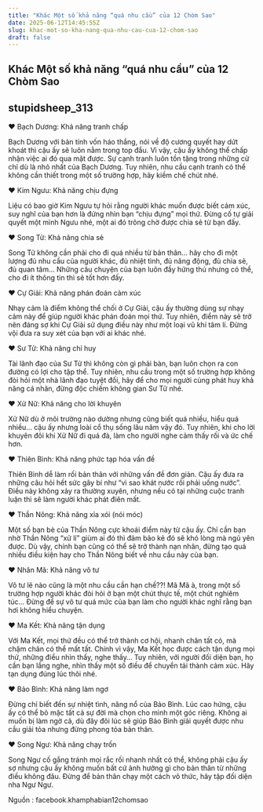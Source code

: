 ```yaml
---
title: "Khác Một số khả năng “quá nhu cầu” của 12 Chòm Sao"
date: 2025-06-12T14:45:55Z
slug: khac-mot-so-kha-nang-qua-nhu-cau-cua-12-chom-sao
draft: false
---
```


## Khác Một số khả năng “quá nhu cầu” của 12 Chòm Sao

## stupidsheep_313

♥ Bạch Dương: Khả năng tranh chấp
 
Bạch Dương với bản tính vốn háo thắng, nói về độ cương quyết hay dứt khoát thì cậu ấy sẽ luôn nằm trong top đầu. Vì vậy, cậu ấy không thể chấp nhận việc ai
 đó qua mặt được. Sự cạnh tranh luôn tồn tặng trong những cử chỉ dù là nhỏ nhất của Bạch Dương. Tuy nhiên, nhu cầu cạnh tranh có thể không cần thiết trong một số trường hợp, hãy kiềm chế chút nhé.
 
♥ Kim Ngưu: Khả năng chịu đựng
 
Liệu có bao giờ Kim Ngưu tự hỏi rằng người khác muốn được biết cảm xúc, suy nghĩ của bạn hơn là đứng nhìn bạn “chịu đựng” mọi thứ. Đừng cố tự giải quyết một mình Ngưu nhé, một ai đó trông chờ được chia sẻ từ bạn đấy.
 
♥ Song Tử: Khả năng chia sẻ
 
Song Tử không cần phải cho đi quá nhiều từ bản thân… hãy cho đi một lượng đủ nhu cầu của người khác, đủ nhiệt tình, đủ năng động, đủ chia sẻ, đủ quan tâm… Những câu chuyện của bạn luôn đầy hứng thú nhưng có thể, cho đi ít thông tin thì sẽ tốt hơn đấy.
 
♥ Cự Giải: Khả năng phán đoán cảm xúc
 
Nhạy cảm là điểm không thể chối ở Cự Giải, cậu ấy thường dùng sự nhạy cảm này để giúp người khác phán đoán mọi thứ. Tuy nhiên, điểm này sẽ trở nên đáng sợ khi Cự Giải sử dụng điều này như một loại vũ khí tâm lí. Đừng vội đưa ra suy xét của bạn với ai khác nhé.
 
♥ Sư Tử: Khả năng chỉ huy
 
Tài lãnh đạo của Sư Tử thì không còn gì phải bàn, bạn luôn chọn ra con đường có lợi cho tập thể. Tuy nhiên, nhu cầu trong một số trường hợp không đòi hỏi một nhà lãnh đạo tuyệt đối, hãy để cho mọi người cùng phát huy khả năng cá nhân, đừng độc chiếm không gian Sư Tử nhé.
 
♥ Xử Nữ: Khả năng cho lời khuyên
 
Xử Nữ dù ở môi trường nào dường nhưng cũng biết quá nhiều, hiểu quá nhiều… cậu ấy nhưng loài cổ thụ sống lâu năm vậy đó. Tuy nhiên, khi cho lời khuyên đôi khi Xử Nữ đi quá đà, làm cho người nghe cảm thấy rối và ức chế hơn.
 
♥ Thiên Bình: Khả năng phức tạp hóa vấn đề
 
Thiên Bình dễ làm rối bản thân với những vấn đề đơn giản. Cậu ấy đưa ra những câu hỏi hết sức gây bí như “vì sao khát nước rồi phải uống nước”. Điều này không xảy ra thường xuyên, nhưng nếu có tại những cuộc tranh luận thì sẽ làm người khác phát điên mất.
 
♥ Thần Nông: Khả năng xỉa xói (nói móc)
 
Một số bạn bè của Thần Nông cực khoái điểm này từ cậu ấy. Chỉ cần bạn nhờ Thần Nông “xử lí” giùm ai đó thì đảm bảo kẻ đó sẽ khó lòng mà ngủ yên được. Dù vậy, chính bạn cũng có thể sẽ trở thành nạn nhân, đừng tạo quá nhiều điều kiện hay cho Thần Nông biết về nhu cầu này của bạn.
 
♥ Nhân Mã: Khả năng vô tư
 
Vô tư lẽ nào cũng là một nhu cầu cần hạn chế??! Mã Mã à, trong một số trường hợp người khác đòi hỏi ở bạn một chút thực tế, một chút nghiêm túc… Đừng để sự vô tư quá mức của bạn làm cho người khác nghĩ rằng bạn hơi không hiểu chuyện.
 
♥ Ma Kết: Khả năng tận dụng
 
Với Ma Kết, mọi thứ đều có thể trở thành cơ hội, nhanh chân tất có, mà chậm chân có thể mất tất. Chính vì vậy, Ma Kết học được cách tận dụng mọi thứ, những điều nhìn thấy, nghe thấy… Tuy nhiên, với người đối diện bạn, họ cần bạn lắng nghe, nhìn thấy một số điều để chuyển tải thành cảm xúc. Hãy tạn dụng đúng lúc thôi nhé.
 
♥ Bảo Bình: Khả năng làm ngơ
 
Đừng chỉ biết đến sự nhiệt tình, năng nổ của Bảo Bình. Lúc cao hứng, cậu ấy có thể bỏ mặc tất cả sự đời mà chọn cho mình một góc riêng. Không ai muốn bị làm ngờ cả, dù đây đôi lúc sẽ giúp Bảo Bình giải quyết được nhu cầu giải tỏa nhưng đừng phong tỏa bản thân.
 
♥ Song Ngư: Khả năng chạy trốn
 
Song Ngư cố gắng tránh mọi rắc rối nhanh nhất có thể, không phải cậu ấy sợ nhưng cậu ấy không muốn bất cứ ảnh hưởng gì cho bản thân từ những điều không đâu. Đừng để bản thân chạy một cách vô thức, hãy tập đối diện nha Ngư Ngư.
 
Nguồn : facebook.khamphabian12chomsao